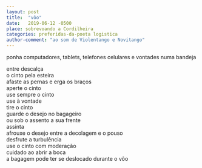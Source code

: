 ```yaml
---
layout: post
title:  "vôo"
date:   2019-06-12 -0500
place: sobrevoando a Cordilheira
categories: preferidas-da-poeta logistica
author-comment: "ao som de Violentango e Novitango"
---
```


ponha computadores, tablets, telefones celulares e vontades numa bandeja  
<!--more-->
entre descalça  
o cinto pela esteira  
afaste as pernas e erga os braços  
aperte o cinto  
use sempre o cinto  
use à vontade  
tire o cinto  
guarde o desejo no bagageiro  
ou sob o assento a sua frente  
assinta  
afrouxe o desejo entre a decolagem e o pouso  
desfrute a turbulência  
use o cinto com moderação  
cuidado ao abrir a boca  
a bagagem pode ter se deslocado durante o vôo
